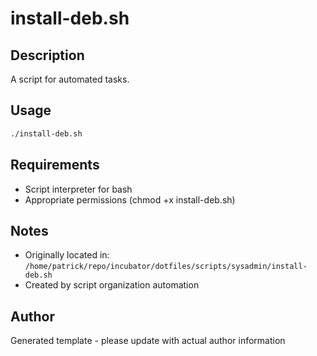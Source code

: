 # install-deb.sh

## Description
A script for automated tasks.

## Usage
```bash
./install-deb.sh
```

## Requirements
- Script interpreter for bash
- Appropriate permissions (chmod +x install-deb.sh)

## Notes
- Originally located in: `/home/patrick/repo/incubator/dotfiles/scripts/sysadmin/install-deb.sh`
- Created by script organization automation

## Author
Generated template - please update with actual author information
